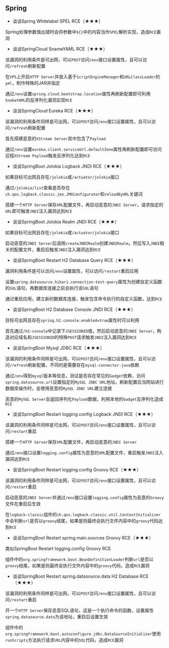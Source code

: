## Spring

- 谈谈Spring Whitelabel SPEL RCE（★★★）

Spring处理参数值出错时会将参数中`${}`中的内容当作`SPEL`解析实现，造成`RCE`漏洞



- 谈谈SpringCloud SnameYAML RCE（★★★）

该漏洞的利用条件是可出网，可以`POST`访问`/env`接口设置属性，且可以访问`/refresh`刷新配置

在`VPS`上开启`HTTP Server`并放入基于`ScriptEngineManager`和`URLClassLoader`的`yml`，制作特殊的JAR并指定

通过`/env`设置`spring.cloud.bootstrap.location`属性再刷新配置即可利用`SnakeYAML`的反序列化漏洞实现`RCE`



- 谈谈SpringCloud Eureka RCE（★★★）

该漏洞的利用条件同样是可出网，可以`POST`访问`/env`接口设置属性，且可以访问`/refresh`刷新配置

首先搭建恶意的`XStream Server`其中包含了`Payload`

通过`/env`设置`eureka.client.serviceUrl.defaultZone`属性再刷新配置即可访问远程`XStream Payload`触发反序列化达到`RCE`



- 谈谈SpringBoot Jolokia Logback JNDI RCE（★★★）

如果目标可出网且存在`/jolokia`或`/actuator/jolokia`接口

通过`/jolokia/list`查看是否存在`ch.qos.logback.classic.jmx.JMXConfigurator`和`reloadByURL`关键词

搭建一个`HTTP Server`保存`XML`配置文件，再启动恶意的`JNDI Server`，请求指定的`URL`即可触发`JNDI`注入漏洞达到`RCE`



- 谈谈SpringBoot Jolokia Realm JNDI RCE（★★★）

如果目标可出网且存在`/jolokia`或`/actuator/jolokia`接口

启动恶意的`JNDI Server`后调用`createJNDIRealm`创建`JNDIRealm`，然后写入`JNDI`相关的配置文件，重启后触发`JNDI`注入漏洞达到`RCE`



- 谈谈SpringBoot Restart H2 Database Query RCE（★★★）

漏洞利用条件是可以访问`/env`设置属性，可以访问`/restart`重启应用

设置`spring.datasource.hikari.connection-test-query`属性为创建自定义函数的`SQL`语句，再数据库连接之前会执行该`SQL`语句

通过重启应用，建立新的数据库连接，触发包含命令执行的自定义函数，达到`RCE`



- 谈谈SpringBoot H2 Database Console JNDI RCE（★★★）

目标可出网且存在`spring.h2.console.enabled=true`属性时可以利用

首先通过`/h2-console`中记录下`JSESSIONID`值，然后启动恶意的`JNDI Server`，构造对应域名和`JSESSIONID`的特殊`POST`请求触发`JNDI`注入漏洞达到`RCE`



- 谈谈SpringBoot Mysql JDBC RCE（★★★）

该漏洞的利用条件同样是可出网，可以`POST`访问`/env`接口设置属性，且可以访问`/refresh`刷新配置，不同的是需要存在`mysql-connector-java`依赖

通过`/env`得到`mysql`版本等信息，测试是否存在常见的`Gadget`依赖，访问`spring.datasource.url`设置指定的`MySQL JDBC URL`地址。刷新配置后当网站进行数据库操作时，会使用恶意的`MySQL JDBC URL`建立连接

恶意的`MySQL Server`会返回序列化`Payload`数据，利用本地的`Gadget`反序列化造成`RCE`



- 谈谈SpringBoot Restart logging.config Logback JNDI RCE（★★★）

该漏洞的利用条件同样是可出网，可以`POST`访问`/env`接口设置属性，且可以访问`/restart`重启

搭建一个`HTTP Server`保存`XML`配置文件，再启动恶意的`JNDI Server`

通过`/env`接口设置`logging.config`属性为恶意的`XML`配置文件，重启触发`JNDI`注入漏洞达到`RCE`



- 谈谈SpringBoot Restart logging.config Groovy RCE（★★★）

该漏洞的利用条件同样是可出网，可以`POST`访问`/env`接口设置属性，且可以访问`/restart`重启

启动恶意的`JNDI Server`并通过`/env`接口设置`logging.config`属性为恶意的`Groovy`文件在重启后生效

在`logback-classic`组件的`ch.qos.logback.classic.util.ContextInitializer`中会判断`url`是否以`groovy`结尾，如果是则最终会执行文件内容中的`groovy`代码达到`RCE`




- 谈谈SpringBoot Restart spring.main.sources Groovy RCE（★★★）

类似SpringBoot Restart logging.config Groovy RCE

组件中的`org.springframework.boot.BeanDefinitionLoader`判断`url`是否以`groovy`结尾，如果是则最终会执行文件内容中的`groovy`代码，造成`RCE`漏洞



- 谈谈SpringBoot Restart spring.datasource.data H2 Database RCE（★★★）

该漏洞的利用条件同样是可出网，可以`POST`访问`/env`接口设置属性，且可以访问`/restart`重启

开一个`HTTP Server`保存恶意SQL语句，这是一个执行命令的函数，设置属性`spring.datasource.data`为该地址，重启后设置生效

组件中的`org.springframework.boot.autoconfigure.jdbc.DataSourceInitializer`使用`runScripts`方法执行请求`URL`内容中的`SQL`代码，造成`RCE`漏洞